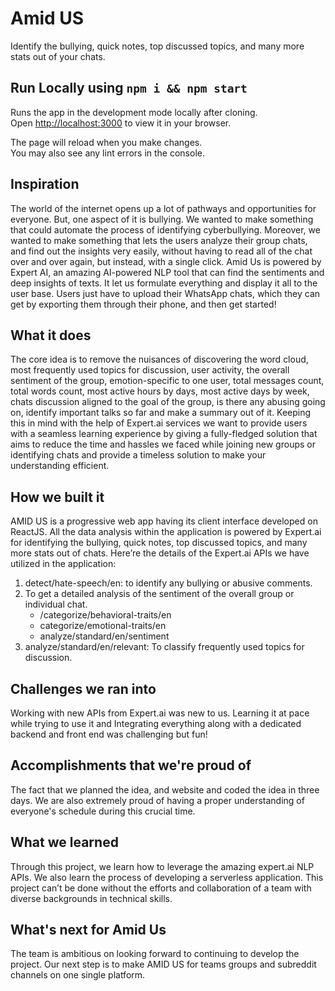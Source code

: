 # Amid US

Identify the bullying, quick notes, top discussed topics, and many more stats out of your chats.

## Run Locally using `npm i && npm start`

Runs the app in the development mode locally after cloning.\
Open [http://localhost:3000](http://localhost:3000) to view it in your browser.

The page will reload when you make changes.\
You may also see any lint errors in the console.

## Inspiration

The world of the internet opens up a lot of pathways and opportunities for everyone. But, one aspect of it is bullying. We wanted to make something that could automate the process of identifying cyberbullying. Moreover, we wanted to make something that lets the users analyze their group chats, and find out the insights very easily, without having to read all of the chat over and over again, but instead, with a single click. Amid Us is powered by Expert AI, an amazing AI-powered NLP tool that can find the sentiments and deep insights of texts. It let us formulate everything and display it all to the user base. Users just have to upload their WhatsApp chats, which they can get by exporting them through their phone, and then get started!

## What it does

The core idea is to remove the nuisances of discovering the word cloud, most frequently used topics for discussion, user activity, the overall sentiment of the group, emotion-specific to one user, total messages count, total words count, most active hours by days, most active days by week, chats discussion aligned to the goal of the group, is there any abusing going on, identify important talks so far and make a summary out of it.
Keeping this in mind with the help of Expert.ai services we want to provide users with a seamless learning experience by giving a fully-fledged solution that aims to reduce the time and hassles we faced while joining new groups or identifying chats and provide a timeless solution to make your understanding efficient.

## How we built it

AMID US is a progressive web app having its client interface developed on ReactJS. All the data analysis within the application is powered by Expert.ai for identifying the bullying, quick notes, top discussed topics, and many more stats out of chats. Here’re the details of the Expert.ai APIs we have utilized in the application:

1. detect/hate-speech/en: to identify any bullying or abusive comments.
2. To get a detailed analysis of the sentiment of the overall group or individual chat.
   - /categorize/behavioral-traits/en
   - categorize/emotional-traits/en
   - analyze/standard/en/sentiment
3. analyze/standard/en/relevant: To classify frequently used topics for discussion.

## Challenges we ran into

Working with new APIs from Expert.ai was new to us. Learning it at pace while trying to use it and Integrating everything along with a dedicated backend and front end was challenging but fun!

## Accomplishments that we're proud of

The fact that we planned the idea, and website and coded the idea in three days. We are also extremely proud of having a proper understanding of everyone's schedule during this crucial time.

## What we learned

Through this project, we learn how to leverage the amazing expert.ai NLP APIs. We also learn the process of developing a serverless application. This project can’t be done without the efforts and collaboration of a team with diverse backgrounds in technical skills.

## What's next for Amid Us

The team is ambitious on looking forward to continuing to develop the project. Our next step is to make AMID US for teams groups and subreddit channels on one single platform.
